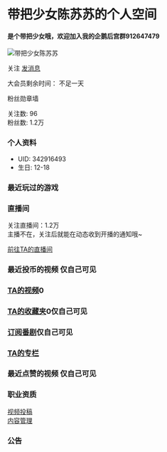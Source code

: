 # 带把少女陈苏苏的个人空间

#### 是个带把少女哦，欢迎加入我的企鹅后宫群912647479

![带把少女陈苏苏](//i2.hdslb.com/bfs/face/825835d79e475a67203eb402657bc465d4912d69.jpg@240w_240h_1c_1s_!web-avatar-space-header.avif)

关注 [发消息](//message.bilibili.com/#whisper/mid342916493)

大会员剩余时间： 不足一天

粉丝勋章墙

关注数: 96  
粉丝数: 1.2万

### 个人资料

- UID: 342916493
- 生日: 12-18

### 最近玩过的游戏

### 直播间

关注直播间：1.2万  
主播不在，关注后就能在动态收到开播的通知哦~

[前往TA的直播间](//live.bilibili.com/26253812?broadcast_type=0&is_room_feed=1&spm_id_from=333.999.to_liveroom.0.click&live_from=86002)

### 最近投币的视频 仅自己可见

### [TA的视频](/342916493/video)0

### [TA的收藏夹](/342916493/favlist)0仅自己可见

### [订阅番剧](/342916493/bangumi)仅自己可见

### [TA的专栏](/342916493/article)

### 最近点赞的视频 仅自己可见

### 职业资质

[视频投稿](https://member.bilibili.com/platform/upload/video/frame)  
[内容管理](https://member.bilibili.com/platform/upload-manager/article)

### 公告